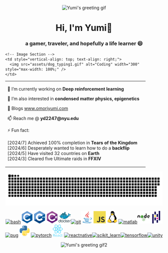 <p align="center">
  <img src="assets/Animation_github2.gif" alt="Yumi's greeting gif" />
</p>

<h1 align="center">Hi, I'm Yumi👋</h1>
<h3 align="center">a gamer, traveler, and hopefully a life learner 😄</h3>

<!-- Image aligned to the center below the text -->

<!-- <table>
  <tr>
    <td>
      <p>🔭 I’m currently working on <strong>Deep reinforcement learning</strong></p>
      <p>🌱 I’m also interested in <strong>condensed matter physics, epigenetics</strong></p>
      <p>📝 Blogs <a href="https://www.omoriyumi.com" target="_blank">www.omoriyumi.com</a></p>
      <p>📫 Reach me @ <strong>yd2247@nyu.edu</strong></p>
      <p>⚡ Fun fact:<br>
        [2024/7] Achieved 100% completion in <strong>Tears of the Kingdom</strong><br>
        [2024/6] Desperately wanted to learn how to do a <strong>backflip</strong><br>
        [2024/5] Have visited 32 countries on <strong>Earth</strong><br>
        [2024/3] Cleared five Ultimate raids in <strong>FFXIV</strong>
      </p>
    </td>
    <td>
      <img src="assets/dog_typing1.gif" alt="Coding" width="300" />
    </td>
  </tr>
</table> -->

<!-- <img align="right" alt="Coding" src="assets/dog_typing1.gif" style="width: 33%; max-width: 300px; height: auto;">

<p>🔭 I’m currently working on <strong>Deep reinforcement learning</strong></p>
<p>🌱 I’m also interested in <strong>condensed matter physics, epigenetics</strong></p>
<p>📝 Blogs <a href="https://www.omoriyumi.com" target="_blank">www.omoriyumi.com</a></p>
<p>📫 Reach me @ <strong>yd2247@nyu.edu</strong></p>
<p>⚡ Fun fact:<br><br>
    [2024/7] Achieved 100% completion in <strong>Tears of the Kingdom</strong><br>
    [2024/6] Desperately wanted to learn how to do a <strong>backflip</strong><br>
    [2024/5] Have visited 32 countries on <strong>Earth</strong><br>
    [2024/3] Cleared five Ultimate raids in <strong>FFXIV</strong>
</p> -->

<table>
  <tr>
    <!-- Text Section -->
    <td style="vertical-align: top; padding-right: 20px;">
      <p>🔭 I’m currently working on <strong>Deep reinforcement learning</strong></p>
      <p>🌱 I’m also interested in <strong>condensed matter physics, epigenetics</strong></p>
      <p>📝 Blogs <a href="https://www.omoriyumi.com" target="_blank">www.omoriyumi.com</a></p>
      <p>📫 Reach me @ <strong>yd2247@nyu.edu</strong></p>
      <p>⚡ Fun fact:<br><br>
        [2024/7] Achieved 100% completion in <strong>Tears of the Kingdom</strong><br>
        [2024/6] Desperately wanted to learn how to do a <strong>backflip</strong><br>
        [2024/5] Have visited 32 countries on <strong>Earth</strong><br>
        [2024/3] Cleared five Ultimate raids in <strong>FFXIV</strong>
      </p>
    </td>

    <!-- Image Section -->
    <td style="vertical-align: top; text-align: right;">
      <img src="assets/dog_typing1.gif" alt="Coding" width="300" style="max-width: 100%;" />
    </td>
  </tr>
</table>



<!-- <p><img align="center" src="https://github-readme-streak-stats.herokuapp.com/?user=okyumi&" alt="okyumi" /></p> -->



<p align="center">
  <img src="https://raw.githubusercontent.com/Okyumi/snk/output/github-contribution-grid-snake.svg" alt="GitHub Snake Animation"/>
</p>


<!-- <h3 align="center">Languages and Tools:</h3> -->
<!-- Center the icons and remove whitespace to prevent undesired underscores -->
<p align="center">
  <a href="https://www.gnu.org/software/bash/" target="_blank" rel="noreferrer"><img src="https://www.vectorlogo.zone/logos/gnu_bash/gnu_bash-icon.svg" alt="bash" width="40" height="40"/></a><a href="https://www.cprogramming.com/" target="_blank" rel="noreferrer"><img src="https://raw.githubusercontent.com/devicons/devicon/master/icons/c/c-original.svg" alt="c" width="40" height="40"/></a><a href="https://www.w3schools.com/cpp/" target="_blank" rel="noreferrer"><img src="https://raw.githubusercontent.com/devicons/devicon/master/icons/cplusplus/cplusplus-original.svg" alt="cplusplus" width="40" height="40"/></a><a href="https://www.w3schools.com/cs/" target="_blank" rel="noreferrer"><img src="https://raw.githubusercontent.com/devicons/devicon/master/icons/csharp/csharp-original.svg" alt="csharp" width="40" height="40"/></a><a href="https://www.docker.com/" target="_blank" rel="noreferrer"><img src="https://raw.githubusercontent.com/devicons/devicon/master/icons/docker/docker-original-wordmark.svg" alt="docker" width="40" height="40"/></a><a href="https://git-scm.com/" target="_blank" rel="noreferrer"><img src="https://www.vectorlogo.zone/logos/git-scm/git-scm-icon.svg" alt="git" width="40" height="40"/></a><a href="https://www.java.com" target="_blank" rel="noreferrer"><img src="https://raw.githubusercontent.com/devicons/devicon/master/icons/java/java-original.svg" alt="java" width="40" height="40"/></a><a href="https://developer.mozilla.org/en-US/docs/Web/JavaScript" target="_blank" rel="noreferrer"><img src="https://raw.githubusercontent.com/devicons/devicon/master/icons/javascript/javascript-original.svg" alt="javascript" width="40" height="40"/></a><a href="https://www.linux.org/" target="_blank" rel="noreferrer"><img src="https://raw.githubusercontent.com/devicons/devicon/master/icons/linux/linux-original.svg" alt="linux" width="40" height="40"/></a><a href="https://www.mathworks.com/" target="_blank" rel="noreferrer"><img src="https://upload.wikimedia.org/wikipedia/commons/2/21/Matlab_Logo.png" alt="matlab" width="40" height="40"/></a><a href="https://nodejs.org" target="_blank" rel="noreferrer"><img src="https://raw.githubusercontent.com/devicons/devicon/master/icons/nodejs/nodejs-original-wordmark.svg" alt="nodejs" width="40" height="40"/></a><a href="https://pandas.pydata.org/" target="_blank" rel="noreferrer"><img src="https://raw.githubusercontent.com/devicons/devicon/2ae2a900d2f041da66e950e4d48052658d850630/icons/pandas/pandas-original.svg" alt="pandas" width="40" height="40"/></a><a href="https://pugjs.org" target="_blank" rel="noreferrer"><img src="https://cdn.worldvectorlogo.com/logos/pug.svg" alt="pug" width="40" height="40"/></a><a href="https://www.python.org" target="_blank" rel="noreferrer"><img src="https://raw.githubusercontent.com/devicons/devicon/master/icons/python/python-original.svg" alt="python" width="40" height="40"/></a><a href="https://pytorch.org/" target="_blank" rel="noreferrer"><img src="https://www.vectorlogo.zone/logos/pytorch/pytorch-icon.svg" alt="pytorch" width="40" height="40"/></a><a href="https://reactjs.org/" target="_blank" rel="noreferrer"><img src="https://raw.githubusercontent.com/devicons/devicon/master/icons/react/react-original-wordmark.svg" alt="react" width="40" height="40"/></a><a href="https://reactnative.dev/" target="_blank" rel="noreferrer"><img src="https://reactnative.dev/img/header_logo.svg" alt="reactnative" width="40" height="40"/></a><a href="https://scikit-learn.org/" target="_blank" rel="noreferrer"><img src="https://upload.wikimedia.org/wikipedia/commons/0/05/Scikit_learn_logo_small.svg" alt="scikit_learn" width="40" height="40"/></a><a href="https://www.tensorflow.org" target="_blank" rel="noreferrer"><img src="https://www.vectorlogo.zone/logos/tensorflow/tensorflow-icon.svg" alt="tensorflow" width="40" height="40"/></a><a href="https://unity.com/" target="_blank" rel="noreferrer"><img src="https://www.vectorlogo.zone/logos/unity3d/unity3d-icon.svg" alt="unity" width="40" height="40"/></a>
</p>




<p align="center">
  <img src="assets/Animation_github.gif" alt="Yumi's greeting gif2" />
</p>
